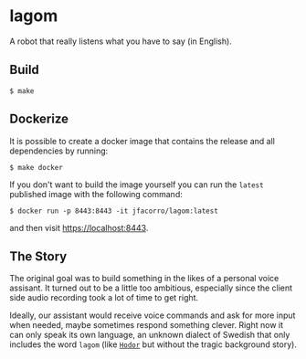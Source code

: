 lagom
=====

A robot that really listens what you have to say (in English).

Build
-----

    $ make

Dockerize
-----

It is possible to create a docker image that contains the release and
all dependencies by running:

    $ make docker

If you don't want to build the image yourself you can run the `latest`
published image with the following command:

    $ docker run -p 8443:8443 -it jfacorro/lagom:latest

and then visit [https://localhost:8443](https://localhost:8443).

The Story
-----

The original goal was to build something in the likes of a personal
voice assisant. It turned out to be a little too ambitious, especially
since the client side audio recording took a lot of time to get right.

Ideally, our assistant would receive voice commands and ask for more input
when needed, maybe sometimes respond something clever. Right now it can
only speak its own language, an unknown dialect of Swedish that only
includes the word `lagom` (like
[`Hodor`](http://gameofthrones.wikia.com/wiki/Hodor) but without the
tragic background story).
